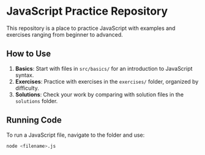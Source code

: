 # JavaScript Practice Repository

This repository is a place to practice JavaScript with examples and exercises ranging from beginner to advanced. 

## How to Use

1. **Basics**: Start with files in `src/basics/` for an introduction to JavaScript syntax.
2. **Exercises**: Practice with exercises in the `exercises/` folder, organized by difficulty.
3. **Solutions**: Check your work by comparing with solution files in the `solutions` folder.

## Running Code

To run a JavaScript file, navigate to the folder and use:
```bash
node <filename>.js
